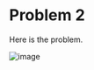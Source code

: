 # Problem 2
Here is the problem. 

![image](https://user-images.githubusercontent.com/3144356/197005410-d5c63fd4-9c95-4433-94f2-6ee9118c750b.png)

